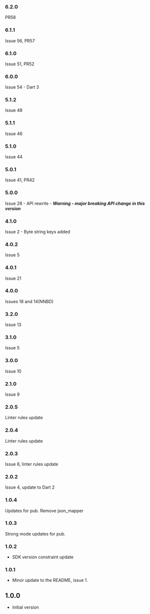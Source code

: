 ### 6.2.0
PR58

### 6.1.1
Issue 56, PR57

### 6.1.0
Issue 51, PR52

### 6.0.0
Issue 54 - Dart 3

### 5.1.2
Issue 48

### 5.1.1
Issue 46

### 5.1.0
Issue 44

### 5.0.1
Issue 41, PR42

### 5.0.0
Issue 28 - API rewrite - 
***Warning - major breaking API change in this version***

### 4.1.0
Issue 2 - Byte string keys added

### 4.0.2
Issue 5

### 4.0.1
Issue 21

### 4.0.0
Issues 18 and 14(NNBD)

### 3.2.0
Issue 13

### 3.1.0
Issue 5

### 3.0.0
Issue 10

### 2.1.0
Issue 9

### 2.0.5
Linter rules update

### 2.0.4
Linter rules update

### 2.0.3
Issue 6, linter rules update

### 2.0.2

Issue 4, update to Dart 2

### 1.0.4
Updates for pub. Remove json_mapper

### 1.0.3
Strong mode updates for pub.

### 1.0.2

- SDK version constraint update

### 1.0.1

- Minor update to the README, issue 1.

## 1.0.0

- Initial version

